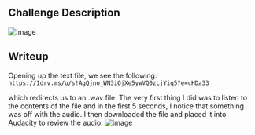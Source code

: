 ## Challenge Description
![image](https://github.com/1-Xenon/ctf-archives/assets/110148117/41d98c1f-30de-4615-876a-82256cae47e7)

## Writeup
Opening up the text file, we see the following:
```https://1drv.ms/u/s!AgQjno_WN3iOjXe5ywVQ0zcjYiq5?e=cHDa33```

which redirects us to an .wav file. The very first thing I did was to listen to the contents of the file and in the first 5 seconds, I notice that something was off with the audio. I then downloaded the file and placed it into Audacity to review the audio.
![image](https://github.com/1-Xenon/ctf-archives/assets/110148117/112b3f32-c63b-449f-8667-b92c4bfed29d)
